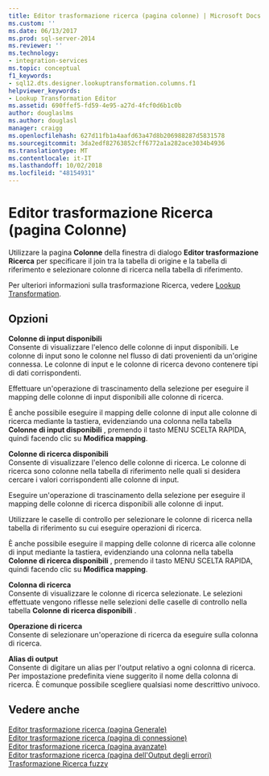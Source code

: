 ```yaml
---
title: Editor trasformazione ricerca (pagina colonne) | Microsoft Docs
ms.custom: ''
ms.date: 06/13/2017
ms.prod: sql-server-2014
ms.reviewer: ''
ms.technology:
- integration-services
ms.topic: conceptual
f1_keywords:
- sql12.dts.designer.lookuptransformation.columns.f1
helpviewer_keywords:
- Lookup Transformation Editor
ms.assetid: 690ffef5-fd59-4e95-a27d-4fcf0d6b1c0b
author: douglaslms
ms.author: douglasl
manager: craigg
ms.openlocfilehash: 627d11fb1a4aafd63a47d8b206988287d5831578
ms.sourcegitcommit: 3da2edf82763852cff6772a1a282ace3034b4936
ms.translationtype: MT
ms.contentlocale: it-IT
ms.lasthandoff: 10/02/2018
ms.locfileid: "48154931"
---
```

# <a name="lookup-transformation-editor-columns-page"></a>Editor trasformazione Ricerca (pagina Colonne)
  Utilizzare la pagina **Colonne** della finestra di dialogo **Editor trasformazione Ricerca** per specificare il join tra la tabella di origine e la tabella di riferimento e selezionare colonne di ricerca nella tabella di riferimento.  
  
 Per ulteriori informazioni sulla trasformazione Ricerca, vedere [Lookup Transformation](data-flow/transformations/lookup-transformation.md).  
  
## <a name="options"></a>Opzioni  
 **Colonne di input disponibili**  
 Consente di visualizzare l'elenco delle colonne di input disponibili. Le colonne di input sono le colonne nel flusso di dati provenienti da un'origine connessa. Le colonne di input e le colonne di ricerca devono contenere tipi di dati corrispondenti.  
  
 Effettuare un'operazione di trascinamento della selezione per eseguire il mapping delle colonne di input disponibili alle colonne di ricerca.  
  
 È anche possibile eseguire il mapping delle colonne di input alle colonne di ricerca mediante la tastiera, evidenziando una colonna nella tabella **Colonne di input disponibili** , premendo il tasto MENU SCELTA RAPIDA, quindi facendo clic su **Modifica mapping**.  
  
 **Colonne di ricerca disponibili**  
 Consente di visualizzare l'elenco delle colonne di ricerca. Le colonne di ricerca sono colonne nella tabella di riferimento nelle quali si desidera cercare i valori corrispondenti alle colonne di input.  
  
 Eseguire un'operazione di trascinamento della selezione per eseguire il mapping delle colonne di ricerca disponibili alle colonne di input.  
  
 Utilizzare le caselle di controllo per selezionare le colonne di ricerca nella tabella di riferimento su cui eseguire operazioni di ricerca.  
  
 È anche possibile eseguire il mapping delle colonne di ricerca alle colonne di input mediante la tastiera, evidenziando una colonna nella tabella **Colonne di ricerca disponibili** , premendo il tasto MENU SCELTA RAPIDA, quindi facendo clic su **Modifica mapping**.  
  
 **Colonna di ricerca**  
 Consente di visualizzare le colonne di ricerca selezionate. Le selezioni effettuate vengono riflesse nelle selezioni delle caselle di controllo nella tabella **Colonne di ricerca disponibili** .  
  
 **Operazione di ricerca**  
 Consente di selezionare un'operazione di ricerca da eseguire sulla colonna di ricerca.  
  
 **Alias di output**  
 Consente di digitare un alias per l'output relativo a ogni colonna di ricerca. Per impostazione predefinita viene suggerito il nome della colonna di ricerca. È comunque possibile scegliere qualsiasi nome descrittivo univoco.  
  
## <a name="see-also"></a>Vedere anche  
 [Editor trasformazione ricerca &#40;pagina Generale&#41;](general-page-of-integration-services-designers-options.md)   
 [Editor trasformazione ricerca &#40;pagina di connessione&#41;](../../2014/integration-services/lookup-transformation-editor-connection-page.md)   
 [Editor trasformazione ricerca &#40;pagina avanzate&#41;](../../2014/integration-services/lookup-transformation-editor-advanced-page.md)   
 [Editor trasformazione ricerca &#40;pagina dell'Output degli errori&#41;](../../2014/integration-services/lookup-transformation-editor-error-output-page.md)   
 [Trasformazione Ricerca fuzzy](data-flow/transformations/fuzzy-lookup-transformation.md)  
  
  
